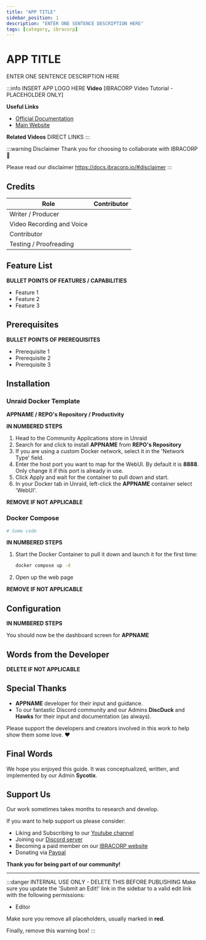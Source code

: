 ```yaml
---
title: "APP TITLE"
sidebar_position: 1
description: "ENTER ONE SENTENCE DESCRIPTION HERE"
tags: [category, ibracorp]
---
```


# APP TITLE

ENTER ONE SENTENCE DESCRIPTION HERE

:::info INSERT APP LOGO HERE
**Video**
[IBRACORP Video Tutorial - PLACEHOLDER ONLY]

**Useful Links**
- [Official Documentation](ADD_OFFICIAL_DOCS_URL_HERE)
- [Main Website](ADD_MAIN_WEBSITE_URL_HERE)

**Related Videos**
DIRECT LINKS
:::

:::warning Disclaimer
Thank you for choosing to collaborate with IBRACORP 🙏

Please read our disclaimer https://docs.ibracorp.io/#disclaimer
:::

## Credits

| Role | Contributor |
|------|------------|
| Writer / Producer | |
| Video Recording and Voice | |
| Contributor | |
| Testing / Proofreading | |

## Feature List

**BULLET POINTS OF FEATURES / CAPABILITIES**

- Feature 1
- Feature 2
- Feature 3

## Prerequisites

**BULLET POINTS OF PREREQUISITES**

- Prerequisite 1
- Prerequisite 2
- Prerequisite 3

## Installation

### Unraid Docker Template

**APPNAME / REPO's Repository / Productivity**

**IN NUMBERED STEPS**

1. Head to the Community Applications store in Unraid
2. Search for and click to install **APPNAME** from **REPO's Repository**
3. If you are using a custom Docker network, select it in the 'Network Type' field.
4. Enter the host port you want to map for the WebUI. By default it is **8888**. Only change it if this port is already in use.
5. Click Apply and wait for the container to pull down and start.
6. In your Docker tab in Unraid, left-click the **APPNAME** container select 'WebUI'.

**REMOVE IF NOT APPLICABLE**

### Docker Compose

```yaml
# Some code
```

**IN NUMBERED STEPS**

1. Start the Docker Container to pull it down and launch it for the first time:
   ```bash
   docker compose up -d
   ```
2. Open up the web page

**REMOVE IF NOT APPLICABLE**

## Configuration

**IN NUMBERED STEPS**

You should now be the dashboard screen for **APPNAME**

## Words from the Developer

**DELETE IF NOT APPLICABLE**

## Special Thanks

- **APPNAME** developer for their input and guidance.
- To our fantastic Discord community and our Admins **DiscDuck** and **Hawks** for their input and documentation (as always).

Please support the developers and creators involved in this work to help show them some love. ❤️

## Final Words

We hope you enjoyed this guide. It was conceptualized, written, and implemented by our Admin **Sycotix**.

## Support Us

Our work sometimes takes months to research and develop.

If you want to help support us please consider:

- Liking and Subscribing to our [Youtube channel](https://youtube.com/@ibracorp)
- Joining our [Discord server](https://discord.gg/VWAG7rZ)
- Becoming a paid member on our [IBRACORP website](https://ibracorp.io)
- Donating via [Paypal](https://paypal.me/ibracorp)

**Thank you for being part of our community!**

---

:::danger INTERNAL USE ONLY - DELETE THIS BEFORE PUBLISHING
Make sure you update the 'Submit an Edit!' link in the sidebar to a valid edit link with the following permissions:
- Editor

Make sure you remove all placeholders, usually marked in **red**.

Finally, remove this warning box!
:::
